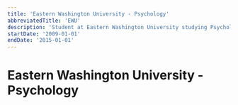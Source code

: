 ```yaml
---
title: 'Eastern Washington University - Psychology'
abbreviatedTitle: 'EWU'
description: 'Student at Eastern Washington University studying Psychology'
startDate: '2009-01-01'
endDate: '2015-01-01'
---
```


# Eastern Washington University - Psychology